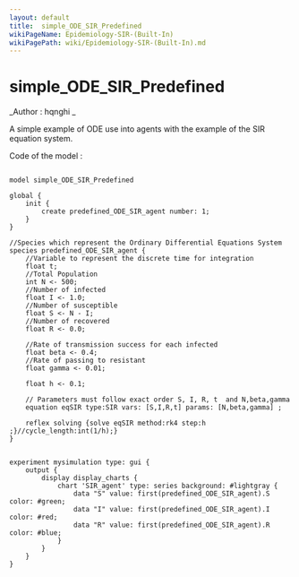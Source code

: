 ```yaml
---
layout: default
title:  simple_ODE_SIR_Predefined
wikiPageName: Epidemiology-SIR-(Built-In)
wikiPagePath: wiki/Epidemiology-SIR-(Built-In).md
---
```


[//]: # (keyword|statement_equation)
[//]: # (keyword|statement_solve)
[//]: # (keyword|constant_#lightgray)
[//]: # (keyword|concept_math)
[//]: # (keyword|concept_equation)
# simple_ODE_SIR_Predefined


_Author : hqnghi _

A simple example of ODE use into agents with the example of the SIR equation system.


Code of the model : 

```
 
model simple_ODE_SIR_Predefined

global {
	init {
		create predefined_ODE_SIR_agent number: 1;
	}
}

//Species which represent the Ordinary Differential Equations System 
species predefined_ODE_SIR_agent {
	//Variable to represent the discrete time for integration
	float t;
 	//Total Population 
   	int N <- 500;
   	//Number of infected
	float I <- 1.0; 
	//Number of susceptible
	float S <- N - I; 
	//Number of recovered
	float R <- 0.0; 

	//Rate of transmission success for each infected
  	float beta <- 0.4;
  	//Rate of passing to resistant
   	float gamma <- 0.01; 
   		
   	float h <- 0.1;

	// Parameters must follow exact order S, I, R, t  and N,beta,gamma		
	equation eqSIR type:SIR vars: [S,I,R,t] params: [N,beta,gamma] ;

	reflex solving {solve eqSIR method:rk4 step:h ;}//cycle_length:int(1/h);}
}


experiment mysimulation type: gui {
	output {	
		display display_charts {
			chart 'SIR_agent' type: series background: #lightgray {
				data "S" value: first(predefined_ODE_SIR_agent).S color: #green;
				data "I" value: first(predefined_ODE_SIR_agent).I color: #red;
				data "R" value: first(predefined_ODE_SIR_agent).R color: #blue;
			}
		}
	}
}
```
